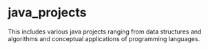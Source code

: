 # java_projects
This includes various java projects ranging from data structures and algorithms and conceptual applications of programming languages.
